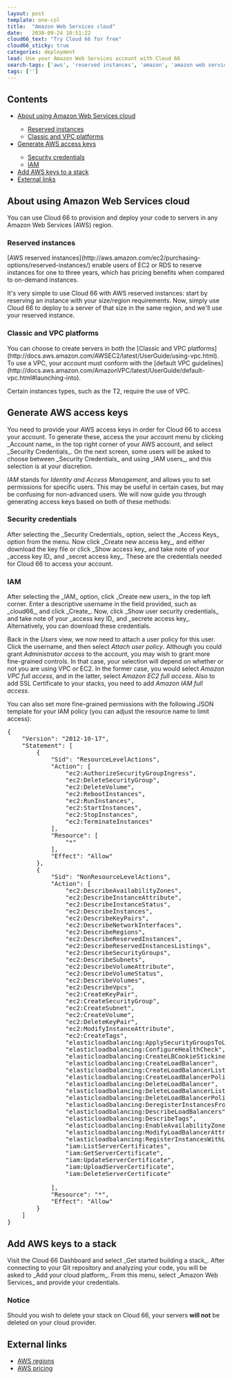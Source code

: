 ```yaml
---
layout: post
template: one-col
title:  "Amazon Web Services cloud"
date:   2038-09-24 10:51:22
cloud66_text: "Try Cloud 66 for free"
cloud66_sticky: true
categories: deployment
lead: Use your Amazon Web Services account with Cloud 66
search-tags: ['aws', 'reserved instances', 'amazon', 'amazon web services']
tags: ['']
---
```


<h2>Contents</h2>
<ul class="page-toc">
    <li>
        <a href="#about">About using Amazon Web Services cloud</a>
    </li>
        <ul style="margin-bottom:0em">
            <li><a href="#reserved">Reserved instances</a></li>
            <li><a href="#vpc">Classic and VPC platforms</a></li>
        </ul>
    <li>
        <a href="#generate">Generate AWS access keys</a>
    </li>
        <ul style="margin-bottom:0em">
            <li><a href="#security">Security credentials</a></li>
            <li><a href="#iam">IAM</a></li>
        </ul>    
    <li>
        <a href="#add">Add AWS keys to a stack</a>
    </li>
    <li>
        <a href="#external">External links</a>
    </li>
</ul>


<h2 id="about">About using Amazon Web Services cloud</h2>
You can use Cloud 66 to provision and deploy your code to servers in any Amazon Web Services (AWS) region. 

<h3 id="reserved">Reserved instances</h3>
[AWS reserved instances](http://aws.amazon.com/ec2/purchasing-options/reserved-instances/) enable users of EC2 or RDS to reserve instances for one to three years, which has pricing benefits when compared to on-demand instances.

It's very simple to use Cloud 66 with AWS reserved instances: start by reserving an instance with your size/region requirements. Now, simply use Cloud 66 to deploy to a server of that size in the same region, and we'll use your reserved instance.

<h3 id="vpc">Classic and VPC platforms</h3>
You can choose to create servers in both the [Classic and VPC platforms](http://docs.aws.amazon.com/AWSEC2/latest/UserGuide/using-vpc.html). To use a VPC, your account must conform with the [default VPC guidelines](http://docs.aws.amazon.com/AmazonVPC/latest/UserGuide/default-vpc.html#launching-into). 

Certain instances types, such as the T2, require the use of VPC. 

<h2 id="generate">Generate AWS access keys</h2>
You need to provide your AWS access keys in order for Cloud 66 to access your account. To generate these, access the your account menu by clicking _Account name_ in the top right corner of your AWS account, and select _Security Credentials_. On the next screen, some users will be asked to choose between _Security Credentials_ and using _IAM users_, and this selection is at your discretion. 

_IAM_ stands for _Identity and Access Management_, and allows you to set permissions for specific users. This may be useful in certain cases, but may be confusing for non-advanced users. We will now guide you through generating access keys based on both of these methods:

<h3 id="security">Security credentials</h3>
After selecting the _Security Credentials_ option, select the _Access Keys_ option from the menu. Now click _Create new access key_, and either download the key file or click _Show access key_ and take note of your _access key ID_ and _secret access key_. These are the credentials needed for Cloud 66 to access your account.

<h3 id="iam">IAM</h3>
After selecting the _IAM_ option, click _Create new users_ in the top left corner. Enter a descriptive username in the field provided, such as _cloud66_, and click _Create_. Now, click _Show user security credentials_ and take note of your _access key ID_ and _secrete access key_. Alternatively, you can download these credentials. 

Back in the _Users_ view, we now need to attach a user policy for this user. Click the username, and then select _Attach user policy_. Although you could grant _Administrator access_ to the account, you may wish to grant more fine-grained controls. In that case, your selection will depend on whether or not you are using VPC or EC2. In the former case, you would select _Amazon VPC full access_, and in the latter, select _Amazon EC2 full access_. Also to add SSL Certificate to your stacks, you need to add _Amazon IAM full access_.  

You can also set more fine-grained permissions with the following JSON template for your IAM policy (you can adjust the resource name to limit access):

<pre class="prettyprint">
{
    "Version": "2012-10-17",
    "Statement": [
        {
            "Sid": "ResourceLevelActions",
            "Action": [
                "ec2:AuthorizeSecurityGroupIngress",
                "ec2:DeleteSecurityGroup",
                "ec2:DeleteVolume",
                "ec2:RebootInstances",
                "ec2:RunInstances",
                "ec2:StartInstances",
                "ec2:StopInstances",
                "ec2:TerminateInstances"
            ],
            "Resource": [
                "*"
            ],
            "Effect": "Allow"
        },
        {
            "Sid": "NonResourceLevelActions",
            "Action": [
                "ec2:DescribeAvailabilityZones",
                "ec2:DescribeInstanceAttribute",
                "ec2:DescribeInstanceStatus",
                "ec2:DescribeInstances",
                "ec2:DescribeKeyPairs",
                "ec2:DescribeNetworkInterfaces",
                "ec2:DescribeRegions",
                "ec2:DescribeReservedInstances",
                "ec2:DescribeReservedInstancesListings",
                "ec2:DescribeSecurityGroups",
                "ec2:DescribeSubnets",
                "ec2:DescribeVolumeAttribute",
                "ec2:DescribeVolumeStatus",
                "ec2:DescribeVolumes",
                "ec2:DescribeVpcs",
                "ec2:CreateKeyPair",
                "ec2:CreateSecurityGroup",
                "ec2:CreateSubnet",
                "ec2:CreateVolume",
                "ec2:DeleteKeyPair",
                "ec2:ModifyInstanceAttribute",
                "ec2:CreateTags",
                "elasticloadbalancing:ApplySecurityGroupsToLoadBalancer",
                "elasticloadbalancing:ConfigureHealthCheck",
                "elasticloadbalancing:CreateLBCookieStickinessPolicy",
                "elasticloadbalancing:CreateLoadBalancer",
                "elasticloadbalancing:CreateLoadBalancerListeners",
                "elasticloadbalancing:CreateLoadBalancerPolicy",
                "elasticloadbalancing:DeleteLoadBalancer",
                "elasticloadbalancing:DeleteLoadBalancerListeners",
                "elasticloadbalancing:DeleteLoadBalancerPolicy",
                "elasticloadbalancing:DeregisterInstancesFromLoadBalancer",
                "elasticloadbalancing:DescribeLoadBalancers",
                "elasticloadbalancing:DescribeTags",
                "elasticloadbalancing:EnableAvailabilityZonesForLoadBalancer",
                "elasticloadbalancing:ModifyLoadBalancerAttributes",
                "elasticloadbalancing:RegisterInstancesWithLoadBalancer",
                "iam:ListServerCertificates",
                "iam:GetServerCertificate",
                "iam:UpdateServerCertificate",
                "iam:UploadServerCertificate",
                "iam:DeleteServerCertificate"

            ],
            "Resource": "*",
            "Effect": "Allow"
        }
    ]
}
</pre>

<h2 id="add">Add AWS keys to a stack</h2>
Visit the Cloud 66 Dashboard and select _Get started building a stack_. After connecting to your Git repository and analyzing your code, you will be asked to _Add your cloud platform_. From this menu, select _Amazon Web Services_ and provide your credentials.
<br/>

<div class="notice notice-warning">
    <h3>Notice</h3>
    <p>Should you wish to delete your stack on Cloud 66, your servers <b>will not</b> be deleted on your cloud provider.</p>
</div>

<h2 id="external">External links</h2>
<ul class="list">
    <li><a href="http://aws.amazon.com/about-aws/globalinfrastructure/" target="_blank">AWS regions</a></li>
    <li><a href="http://aws.amazon.com/ec2/pricing/" target="_blank">AWS pricing</a></li>
</ul>